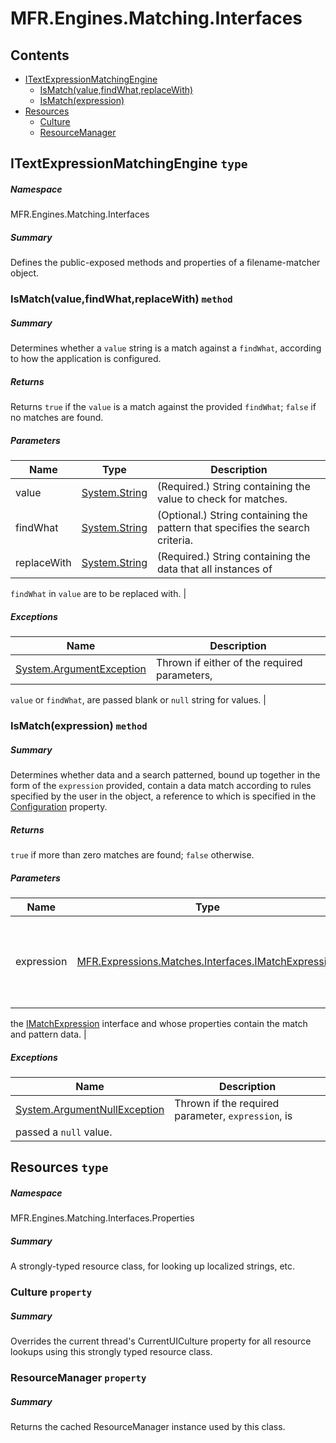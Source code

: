 <a name='assembly'></a>
# MFR.Engines.Matching.Interfaces

## Contents

- [ITextExpressionMatchingEngine](#T-MFR-Engines-Matching-Interfaces-ITextExpressionMatchingEngine 'MFR.Engines.Matching.Interfaces.ITextExpressionMatchingEngine')
  - [IsMatch(value,findWhat,replaceWith)](#M-MFR-Engines-Matching-Interfaces-ITextExpressionMatchingEngine-IsMatch-System-String,System-String,System-String- 'MFR.Engines.Matching.Interfaces.ITextExpressionMatchingEngine.IsMatch(System.String,System.String,System.String)')
  - [IsMatch(expression)](#M-MFR-Engines-Matching-Interfaces-ITextExpressionMatchingEngine-IsMatch-MFR-Expressions-Matches-Interfaces-IMatchExpression- 'MFR.Engines.Matching.Interfaces.ITextExpressionMatchingEngine.IsMatch(MFR.Expressions.Matches.Interfaces.IMatchExpression)')
- [Resources](#T-MFR-Engines-Matching-Interfaces-Properties-Resources 'MFR.Engines.Matching.Interfaces.Properties.Resources')
  - [Culture](#P-MFR-Engines-Matching-Interfaces-Properties-Resources-Culture 'MFR.Engines.Matching.Interfaces.Properties.Resources.Culture')
  - [ResourceManager](#P-MFR-Engines-Matching-Interfaces-Properties-Resources-ResourceManager 'MFR.Engines.Matching.Interfaces.Properties.Resources.ResourceManager')

<a name='T-MFR-Engines-Matching-Interfaces-ITextExpressionMatchingEngine'></a>
## ITextExpressionMatchingEngine `type`

##### Namespace

MFR.Engines.Matching.Interfaces

##### Summary

Defines the public-exposed methods and properties of a filename-matcher object.

<a name='M-MFR-Engines-Matching-Interfaces-ITextExpressionMatchingEngine-IsMatch-System-String,System-String,System-String-'></a>
### IsMatch(value,findWhat,replaceWith) `method`

##### Summary

Determines whether a `value` string is a match
against a `findWhat`, according to how the
application is configured.

##### Returns

Returns `true` if the `value` is a
match against the provided `findWhat`;
`false`
if no matches are found.

##### Parameters

| Name | Type | Description |
| ---- | ---- | ----------- |
| value | [System.String](http://msdn.microsoft.com/query/dev14.query?appId=Dev14IDEF1&l=EN-US&k=k:System.String 'System.String') | (Required.) String containing the value to check for matches. |
| findWhat | [System.String](http://msdn.microsoft.com/query/dev14.query?appId=Dev14IDEF1&l=EN-US&k=k:System.String 'System.String') | (Optional.) String containing the pattern that specifies the search criteria. |
| replaceWith | [System.String](http://msdn.microsoft.com/query/dev14.query?appId=Dev14IDEF1&l=EN-US&k=k:System.String 'System.String') | (Required.) String containing the data that all instances of
`findWhat` in `value` are to be
replaced with. |

##### Exceptions

| Name | Description |
| ---- | ----------- |
| [System.ArgumentException](http://msdn.microsoft.com/query/dev14.query?appId=Dev14IDEF1&l=EN-US&k=k:System.ArgumentException 'System.ArgumentException') | Thrown if either of the required parameters,
`value`
or `findWhat`, are passed blank or
`null` string for values. |

<a name='M-MFR-Engines-Matching-Interfaces-ITextExpressionMatchingEngine-IsMatch-MFR-Expressions-Matches-Interfaces-IMatchExpression-'></a>
### IsMatch(expression) `method`

##### Summary

Determines whether data and a search patterned, bound up together in
the form of the `expression` provided, contain a
data match according to rules specified by the user in the object, a
reference to which is specified in the
[Configuration](#P-MFR-ITextExpressionMatchingEngine-Configuration 'MFR.ITextExpressionMatchingEngine.Configuration')
property.

##### Returns

`true` if more than zero matches are found;
`false`
otherwise.

##### Parameters

| Name | Type | Description |
| ---- | ---- | ----------- |
| expression | [MFR.Expressions.Matches.Interfaces.IMatchExpression](#T-MFR-Expressions-Matches-Interfaces-IMatchExpression 'MFR.Expressions.Matches.Interfaces.IMatchExpression') | (Required.) Reference to an instance of an object that implements
the [IMatchExpression](#T-MFR-IMatchExpression 'MFR.IMatchExpression')
interface and whose properties contain the match and pattern data. |

##### Exceptions

| Name | Description |
| ---- | ----------- |
| [System.ArgumentNullException](http://msdn.microsoft.com/query/dev14.query?appId=Dev14IDEF1&l=EN-US&k=k:System.ArgumentNullException 'System.ArgumentNullException') | Thrown if the required parameter, `expression`, is
passed a `null` value. |

<a name='T-MFR-Engines-Matching-Interfaces-Properties-Resources'></a>
## Resources `type`

##### Namespace

MFR.Engines.Matching.Interfaces.Properties

##### Summary

A strongly-typed resource class, for looking up localized strings, etc.

<a name='P-MFR-Engines-Matching-Interfaces-Properties-Resources-Culture'></a>
### Culture `property`

##### Summary

Overrides the current thread's CurrentUICulture property for all
  resource lookups using this strongly typed resource class.

<a name='P-MFR-Engines-Matching-Interfaces-Properties-Resources-ResourceManager'></a>
### ResourceManager `property`

##### Summary

Returns the cached ResourceManager instance used by this class.
